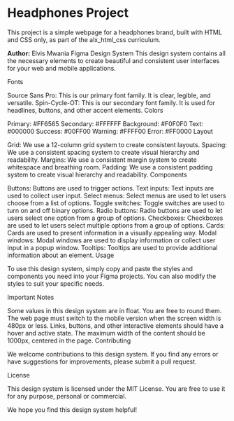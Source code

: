 # Headphones Project

This project is a simple webpage for a headphones brand, built with HTML and CSS only, as part of the alx_html_css curriculum.

**Author:** Elvis Mwania
Figma Design System
This design system contains all the necessary elements to create beautiful and consistent user interfaces for your web and mobile applications.

Fonts

Source Sans Pro: This is our primary font family. It is clear, legible, and versatile.
Spin-Cycle-OT: This is our secondary font family. It is used for headlines, buttons, and other accent elements.
Colors

Primary: #FF6565
Secondary: #FFFFFF
Background: #F0F0F0
Text: #000000
Success: #00FF00
Warning: #FFFF00
Error: #FF0000
Layout

Grid: We use a 12-column grid system to create consistent layouts.
Spacing: We use a consistent spacing system to create visual hierarchy and readability.
Margins: We use a consistent margin system to create whitespace and breathing room.
Padding: We use a consistent padding system to create visual hierarchy and readability.
Components

Buttons: Buttons are used to trigger actions.
Text inputs: Text inputs are used to collect user input.
Select menus: Select menus are used to let users choose from a list of options.
Toggle switches: Toggle switches are used to turn on and off binary options.
Radio buttons: Radio buttons are used to let users select one option from a group of options.
Checkboxes: Checkboxes are used to let users select multiple options from a group of options.
Cards: Cards are used to present information in a visually appealing way.
Modal windows: Modal windows are used to display information or collect user input in a popup window.
Tooltips: Tooltips are used to provide additional information about an element.
Usage

To use this design system, simply copy and paste the styles and components you need into your Figma projects. You can also modify the styles to suit your specific needs.

Important Notes


Some values in this design system are in float. You are free to round them.
The web page must switch to the mobile version when the screen width is 480px or less.
Links, buttons, and other interactive elements should have a hover and active state.
The maximum width of the content should be 1000px, centered in the page.
Contributing

We welcome contributions to this design system. If you find any errors or have suggestions for improvements, please submit a pull request.

License

This design system is licensed under the MIT License. You are free to use it for any purpose, personal or commercial.

We hope you find this design system helpful!
